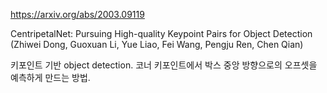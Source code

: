 https://arxiv.org/abs/2003.09119

CentripetalNet: Pursuing High-quality Keypoint Pairs for Object Detection (Zhiwei Dong, Guoxuan Li, Yue Liao, Fei Wang, Pengju Ren, Chen Qian)

키포인트 기반 object detection. 코너 키포인트에서 박스 중앙 방향으로의 오프셋을 예측하게 만드는 방법.